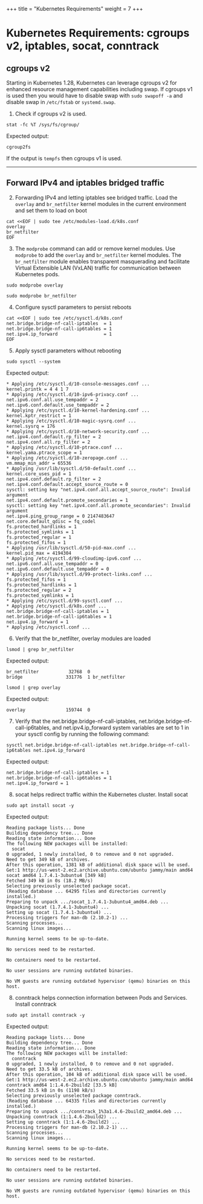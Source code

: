 +++
title = "Kubernetes Requirements"
weight = 7
+++

# Kubernetes Requirements: cgroups v2, iptables, socat, conntrack

## cgroups v2

Starting in Kubernetes 1.28, Kubernetes can leverage cgroups v2 for enhanced resource management capabilities including swap.
If cgroups v1 is used then you would have to disable swap with `sudo swapoff -a` and disable swap in `/etc/fstab` or `systemd.swap`.


1. Check if cgroups v2 is used.
   
```ctr:kubernetes
stat -fc %T /sys/fs/cgroup/
```

Expected output:

```shell
cgroup2fs
```

If the output is `tempfs` then cgroups v1 is used.

---

## Forward IPv4 and iptables bridged traffic

2. Forwarding IPv4 and letting iptables see bridged traffic.
Load the `overlay` and `br_netfilter` kernel modules in the current environment and set them to load on boot

```ctr:kubernetes
cat <<EOF | sudo tee /etc/modules-load.d/k8s.conf
overlay
br_netfilter
EOF
```

3. The `modprobe` command can add or remove kernel modules. Use `modprobe` to add the `overlay` and `br_netfilter` kernel modules.
The `br_netfilter` module enables transparent masquerading and facilitate Virtual Extensible LAN (VxLAN) traffic for communication between Kubernetes pods.

```ctr:kubernetes
sudo modprobe overlay
```

```ctr:kubernetes
sudo modprobe br_netfilter
```

4. Configure sysctl parameters to persist reboots

```ctr:kubernetes
cat <<EOF | sudo tee /etc/sysctl.d/k8s.conf
net.bridge.bridge-nf-call-iptables  = 1
net.bridge.bridge-nf-call-ip6tables = 1
net.ipv4.ip_forward                 = 1
EOF
```

5. Apply sysctl parameters without rebooting

```ctr:kubernetes
sudo sysctl --system
```

Expected output:

```shell
* Applying /etc/sysctl.d/10-console-messages.conf ...
kernel.printk = 4 4 1 7
* Applying /etc/sysctl.d/10-ipv6-privacy.conf ...
net.ipv6.conf.all.use_tempaddr = 2
net.ipv6.conf.default.use_tempaddr = 2
* Applying /etc/sysctl.d/10-kernel-hardening.conf ...
kernel.kptr_restrict = 1
* Applying /etc/sysctl.d/10-magic-sysrq.conf ...
kernel.sysrq = 176
* Applying /etc/sysctl.d/10-network-security.conf ...
net.ipv4.conf.default.rp_filter = 2
net.ipv4.conf.all.rp_filter = 2
* Applying /etc/sysctl.d/10-ptrace.conf ...
kernel.yama.ptrace_scope = 1
* Applying /etc/sysctl.d/10-zeropage.conf ...
vm.mmap_min_addr = 65536
* Applying /usr/lib/sysctl.d/50-default.conf ...
kernel.core_uses_pid = 1
net.ipv4.conf.default.rp_filter = 2
net.ipv4.conf.default.accept_source_route = 0
sysctl: setting key "net.ipv4.conf.all.accept_source_route": Invalid argument
net.ipv4.conf.default.promote_secondaries = 1
sysctl: setting key "net.ipv4.conf.all.promote_secondaries": Invalid argument
net.ipv4.ping_group_range = 0 2147483647
net.core.default_qdisc = fq_codel
fs.protected_hardlinks = 1
fs.protected_symlinks = 1
fs.protected_regular = 1
fs.protected_fifos = 1
* Applying /usr/lib/sysctl.d/50-pid-max.conf ...
kernel.pid_max = 4194304
* Applying /etc/sysctl.d/99-cloudimg-ipv6.conf ...
net.ipv6.conf.all.use_tempaddr = 0
net.ipv6.conf.default.use_tempaddr = 0
* Applying /usr/lib/sysctl.d/99-protect-links.conf ...
fs.protected_fifos = 1
fs.protected_hardlinks = 1
fs.protected_regular = 2
fs.protected_symlinks = 1
* Applying /etc/sysctl.d/99-sysctl.conf ...
* Applying /etc/sysctl.d/k8s.conf ...
net.bridge.bridge-nf-call-iptables = 1
net.bridge.bridge-nf-call-ip6tables = 1
net.ipv4.ip_forward = 1
* Applying /etc/sysctl.conf ...
```

6. Verify that the br_netfilter, overlay modules are loaded

```ctr:kubernetes
lsmod | grep br_netfilter
```

Expected output:

```shell
br_netfilter           32768  0
bridge                331776  1 br_netfilter
```

```ctr:kubernetes
lsmod | grep overlay
```

Expected output:

```shell
overlay               159744  0
```

7. Verify that the net.bridge.bridge-nf-call-iptables, net.bridge.bridge-nf-call-ip6tables, and net.ipv4.ip_forward system variables are set to 1 in your sysctl config by running the following command:

```ctr:kubernetes
sysctl net.bridge.bridge-nf-call-iptables net.bridge.bridge-nf-call-ip6tables net.ipv4.ip_forward
```

Expected output:

```shell
net.bridge.bridge-nf-call-iptables = 1
net.bridge.bridge-nf-call-ip6tables = 1
net.ipv4.ip_forward = 1
```

8. socat helps redirect traffic within the Kubernetes cluster. Install socat

```ctr:kubernetes
sudo apt install socat -y
```

Expected output:

```
Reading package lists... Done
Building dependency tree... Done
Reading state information... Done
The following NEW packages will be installed:
  socat
0 upgraded, 1 newly installed, 0 to remove and 0 not upgraded.
Need to get 349 kB of archives.
After this operation, 1381 kB of additional disk space will be used.
Get:1 http://us-west-2.ec2.archive.ubuntu.com/ubuntu jammy/main amd64 socat amd64 1.7.4.1-3ubuntu4 [349 kB]
Fetched 349 kB in 0s (18.2 MB/s)
Selecting previously unselected package socat.
(Reading database ... 64295 files and directories currently installed.)
Preparing to unpack .../socat_1.7.4.1-3ubuntu4_amd64.deb ...
Unpacking socat (1.7.4.1-3ubuntu4) ...
Setting up socat (1.7.4.1-3ubuntu4) ...
Processing triggers for man-db (2.10.2-1) ...
Scanning processes...                                                                                                                                   
Scanning linux images...                                                                                                                                

Running kernel seems to be up-to-date.

No services need to be restarted.

No containers need to be restarted.

No user sessions are running outdated binaries.

No VM guests are running outdated hypervisor (qemu) binaries on this host.
```

8. conntrack helps connection information between Pods and Services. Install conntrack

```ctr:kubernetes
sudo apt install conntrack -y
```

Expected output:

```shell
Reading package lists... Done
Building dependency tree... Done
Reading state information... Done
The following NEW packages will be installed:
  conntrack
0 upgraded, 1 newly installed, 0 to remove and 0 not upgraded.
Need to get 33.5 kB of archives.
After this operation, 104 kB of additional disk space will be used.
Get:1 http://us-west-2.ec2.archive.ubuntu.com/ubuntu jammy/main amd64 conntrack amd64 1:1.4.6-2build2 [33.5 kB]
Fetched 33.5 kB in 0s (1198 kB/s)
Selecting previously unselected package conntrack.
(Reading database ... 64335 files and directories currently installed.)
Preparing to unpack .../conntrack_1%3a1.4.6-2build2_amd64.deb ...
Unpacking conntrack (1:1.4.6-2build2) ...
Setting up conntrack (1:1.4.6-2build2) ...
Processing triggers for man-db (2.10.2-1) ...
Scanning processes...                                                                                                                                   
Scanning linux images...                                                                                                                                

Running kernel seems to be up-to-date.

No services need to be restarted.

No containers need to be restarted.

No user sessions are running outdated binaries.

No VM guests are running outdated hypervisor (qemu) binaries on this host.
```


